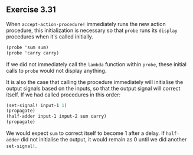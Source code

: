 ## Exercise 3.31

When `accept-action-procedure!` immediately runs the new action procedure, this initialization is necessary so that `probe` runs its `display` procedures when it's called initially.

``` Scheme
(probe 'sum sum)
(probe 'carry carry)
```

If we did not immediately call the `lambda` function within `probe`, these initial calls to `probe` would not display anything.

It is also the case that calling the procedure immediately will initialise the output signals based on the inputs, so that the output signal will correct itself. If we had called procedures in this order:

``` Scheme
(set-signal! input-1 1)
(propagate)
(half-adder input-1 input-2 sum carry)
(propagate)
```

We would expect `sum` to correct itself to become 1 after a delay. If `half-adder` did not initialise the output, it would remain as 0 until we did another `set-signal!`.